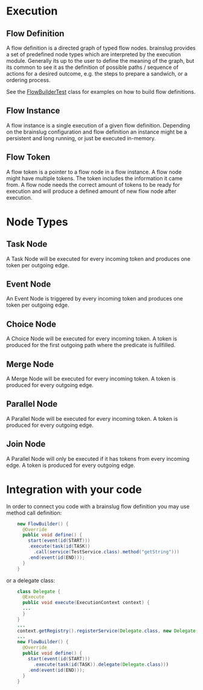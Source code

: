 # Execution

## Flow Definition

A flow definition is a directed graph of typed flow nodes. brainslug provides a set of predefined node types
which are interpreted by the execution module. Generally its up to the user to define the meaning of the graph,
but its common to see it as the definition of possible paths / sequence of actions for a desired outcome, e.g.
the steps to prepare a sandwich, or a ordering process.

See the [FlowBuilderTest](https://github.com/adrobisch/brainslug/blob/master/model/src/test/java/brainslug/flow/builder/FlowBuilderTest.java) class
for examples on how to build flow definitions.

## Flow Instance

A flow instance is a single execution of a given flow definition. Depending on the brainslug configuration and flow definition
an instance might be a persistent and long running, or just be executed in-memory.

## Flow Token

A flow token is a pointer to a flow node in a flow instance. A flow node might have multiple tokens.
The token includes the information it came from. A flow node needs the correct amount of tokens to be ready
for execution and will produce a defined amount of new flow node after execution.

# Node Types

## Task Node

A Task Node will be executed for every incoming token and produces one token per outgoing edge.

## Event Node

An Event Node is triggered by every incoming token and produces one token per outgoing edge.

## Choice Node

A Choice Node will be executed for every incoming token. A token is produced for the first outgoing path
where the predicate is fullfilled.

## Merge Node

A Merge Node will be executed for every incoming token. A token is produced for every outgoing edge.

## Parallel Node

A Parallel Node will be executed for every incoming token. A token is produced for every outgoing edge.

## Join Node

A Parallel Node will only be executed if it has tokens from every incoming edge.
A token is produced for every outgoing edge.

# Integration with your code

In order to connect you code with a brainslug flow definition you may use method call definition:

```java
    new FlowBuilder() {
      @Override
      public void define() {
        start(event(id(START)))
        .execute(task(id(TASK))
          .call(service(TestService.class).method("getString")))
        .end(event(id(END)));
      }
    }
```

or a delegate class:

```java
    class Delegate {
      @Execute
      public void execute(ExecutionContext context) {
      ...
      }
    }
    ...
    context.getRegistry().registerService(Delegate.class, new Delegate());
    ...
    new FlowBuilder() {
      @Override
      public void define() {
        start(event(id(START)))
          .execute(task(id(TASK)).delegate(Delegate.class)))
        .end(event(id(END)));
      }
    }
```

